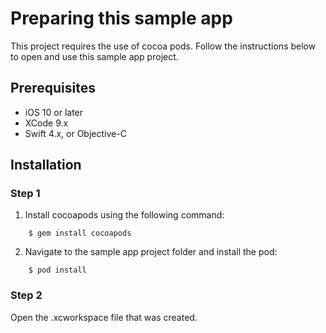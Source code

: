 Preparing this sample app
==============

This project requires the use of cocoa pods. Follow the instructions below to open and use this sample app project.

## Prerequisites

* iOS 10 or later
* XCode 9.x
* Swift 4.x, or Objective-C

## Installation

### Step 1

 1. Install cocoapods using the following command:
```
	$ gem install cocoapods
```
 2. Navigate to the sample app project folder and install the pod:
```
	$ pod install
```



### Step 2

Open the .xcworkspace file that was created.
